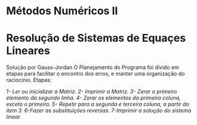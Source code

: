 # Métodos Numéricos II
# Resolução de Sistemas de Equaçes Lineares
Solução por Gauss-Jordan
O Planejamento do Programa foi divido em etapas para facilitar o encontro dos erros, e manter uma organização do raciocínio.
Etapas:

*1- Ler ou inicializar a Matriz.
 2- Imprimir a Matriz.
 3- Zerar o primeiro elemento da segundo linha.
 4- Zerar os elementos da primeira coluna, exceto o primeiro.
 5- Repetir para a segunda e terceira coluna, a partir do item 3.
 6-Fazer as substituições reversas.
 7-Imprimir a solução do sistema linear.*
